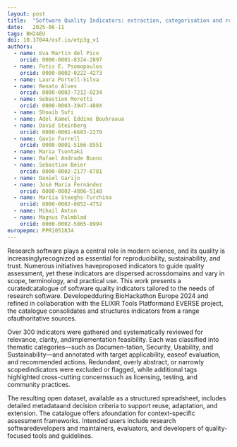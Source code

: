 ```yaml
---
layout: post
title:  "Software Quality Indicators: extraction, categorisation and recommendations from canonical sources"
date:   2025-06-11
tags: BH24EU
doi: 10.37044/osf.io/etp3g_v1
authors:
  - name: Eva Martin del Pico
    orcid: 0000-0001-8324-2897
  - name: Fotis E. Psomopoulos
    orcid: 0000-0002-0222-4273
  - name: Laura Portell-Silva
  - name: Renato Alves
    orcid: 0000-0002-7212-0234
  - name: Sebastien Moretti
    orcid: 0000-0003-3947-488X
  - name: Shoaib Sufi
  - name: Adel Kamel Eddine Bouhraoua
  - name: David Steinberg
    orcid: 0000-0001-6683-2270
  - name: Gavin Farrell
    orcid: 0000-0001-5166-8551
  - name: Maria Tsontaki
  - name: Rafael Andrade Buono
  - name: Sebastian Beier
    orcid: 0000-0002-2177-8781
  - name: Daniel Garijo
  - name: José María Fernández
    orcid: 0000-0002-4806-5140
  - name: Mariia Steeghs-Turchina
    orcid: 0000-0002-0852-4752
  - name: Mihail Anton
  - name: Magnus Palmblad
    orcid: 0000-0002-5865-8994
europepmc: PPR1051834
---
```


Research software plays a central role in modern science, and its quality is increasinglyrecognized as essential for reproducibility, sustainability, and trust. Numerous initiatives haveproposed indicators to guide quality assessment, yet these indicators are dispersed acrossdomains and vary in scope, terminology, and practical use. This work presents a curatedcatalogue of software quality indicators tailored to the needs of research software. Developedduring BioHackathon Europe 2024 and refined in collaboration with the ELIXIR Tools Platformand EVERSE project, the catalogue consolidates and structures indicators from a range ofauthoritative sources.

Over 300 indicators were gathered and systematically reviewed for relevance, clarity, andimplementation feasibility. Each was classified into thematic categories—such as Documen-tation, Security, Usability, and Sustainability—and annotated with target applicability, easeof evaluation, and recommended actions. Redundant, overly abstract, or narrowly scopedindicators were excluded or flagged, while additional tags highlighted cross-cutting concernssuch as licensing, testing, and community practices.

The resulting open dataset, available as a structured spreadsheet, includes detailed metadataand decision criteria to support reuse, adaptation, and extension. The catalogue offers afoundation for context-specific assessment frameworks. Intended users include research softwaredevelopers and maintainers, evaluators, and developers of quality-focused tools and guidelines.
